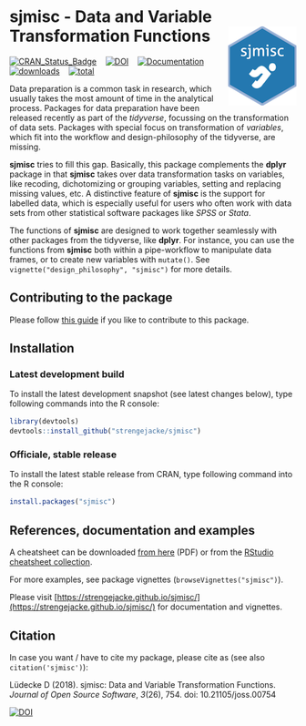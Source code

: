 # sjmisc - Data and Variable Transformation Functions <img src="man/figures/logo.png" align="right" />

[![CRAN_Status_Badge](http://www.r-pkg.org/badges/version/sjmisc)](https://cran.r-project.org/package=sjmisc) &#160;&#160; [![DOI](http://joss.theoj.org/papers/10.21105/joss.00754/status.svg)](https://doi.org/10.21105/joss.00754) &#160;&#160; [![Documentation](https://img.shields.io/badge/documentation-sjmisc-orange.svg?colorB=E91E63)](https://strengejacke.github.io/sjmisc/) &#160;&#160; [![downloads](http://cranlogs.r-pkg.org/badges/sjmisc)](https://cranlogs.r-pkg.org:443/) &#160;&#160; [![total](http://cranlogs.r-pkg.org/badges/grand-total/sjmisc)](https://cranlogs.r-pkg.org:443/)

Data preparation is a common task in research, which usually takes the most amount of time in the analytical process. Packages for data preparation have been released recently as part of the _tidyverse_, focussing on the transformation of data sets. Packages with special focus on transformation of _variables_, which fit into the workflow and design-philosophy of the tidyverse, are missing.

**sjmisc** tries to fill this gap. Basically, this package complements the **dplyr** package in that **sjmisc** takes over data transformation tasks on variables, like recoding, dichotomizing or grouping variables, setting and replacing missing values, etc. A distinctive feature of **sjmisc** is the support for labelled data, which is especially useful for users who often work with data sets from other statistical software packages like _SPSS_ or _Stata_.

The functions of **sjmisc** are designed to work together seamlessly with other packages from the tidyverse, like **dplyr**. For instance, you can use the functions from **sjmisc** both within a pipe-workflow to manipulate data frames, or to create new variables with `mutate()`. See `vignette("design_philosophy", "sjmisc")` for more details.

## Contributing to the package

Please follow [this guide](https://github.com/strengejacke/sjmisc/blob/master/.github/CONTRIBUTING.md) if you like to contribute to this package.

## Installation

### Latest development build

To install the latest development snapshot (see latest changes below), type following commands into the R console:

```r
library(devtools)
devtools::install_github("strengejacke/sjmisc")
```

### Officiale, stable release

To install the latest stable release from CRAN, type following command into the R console:

```r
install.packages("sjmisc")
```

## References, documentation and examples

A cheatsheet can be downloaded [from here](http://strengejacke.de/sjmisc-cheatsheet.pdf) (PDF) or from the [RStudio cheatsheet collection](https://www.rstudio.com/resources/cheatsheets/).

For more examples, see package vignettes (`browseVignettes("sjmisc")`).

Please visit [https://strengejacke.github.io/sjmisc/](https://strengejacke.github.io/sjmisc/) for documentation and vignettes.

## Citation

In case you want / have to cite my package, please cite as (see also `citation('sjmisc')`): 

Lüdecke D (2018). sjmisc: Data and Variable Transformation Functions. _Journal of Open
Source Software_, *3*(26), 754. doi: 10.21105/joss.00754

[![DOI](http://joss.theoj.org/papers/10.21105/joss.00754/status.svg)](https://doi.org/10.21105/joss.00754)
